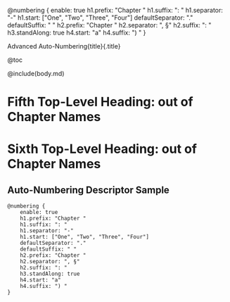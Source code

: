 @numbering {
    enable: true
    h1.prefix: "Chapter "
    h1.suffix: ": "
    h1.separator: "-"
    h1.start: ["One", "Two", "Three", "Four"]
    defaultSeparator: "."
    defaultSuffix: " "
    h2.prefix: "Chapter "
    h2.separator: ", §"
    h2.suffix: ": " 
    h3.standAlong: true
    h4.start: "a"
    h4.suffix: ") "
}

Advanced Auto-Numbering{title}{.title}

@toc


@include(body.md)

# Fifth Top-Level Heading: out of Chapter Names
# Sixth Top-Level Heading: out of Chapter Names

## Auto-Numbering Descriptor Sample

```
@numbering {
    enable: true
    h1.prefix: "Chapter "
    h1.suffix: ": "
    h1.separator: "-"
    h1.start: ["One", "Two", "Three", "Four"]
    defaultSeparator: "."
    defaultSuffix: " "
    h2.prefix: "Chapter "
    h2.separator: ", §"
    h2.suffix: ": " 
    h3.standAlong: true
    h4.start: "a"
    h4.suffix: ") "
}
```

